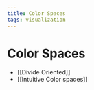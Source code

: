 ```yaml
---
title: Color Spaces
tags: visualization
---
```


# Color Spaces
- [[Divide Oriented]]
- [[Intuitive Color spaces]]


